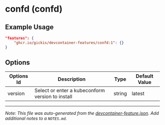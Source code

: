 
# confd (confd)



## Example Usage

```json
"features": {
    "ghcr.io/gickis/devcontainer-features/confd:1": {}
}
```

## Options

| Options Id | Description | Type | Default Value |
|-----|-----|-----|-----|
| version | Select or enter a kubeconform version to install | string | latest |



---

_Note: This file was auto-generated from the [devcontainer-feature.json](https://github.com/gickis/devcontainer-features/blob/main/src/confd/devcontainer-feature.json).  Add additional notes to a `NOTES.md`._

